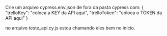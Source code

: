 Crie um arquivo cypress.env.json de fora da pasta cypress com:
{
  "trelloKey": "coloca a KEY da API aqui",
  "trelloToken": "coloca o TOKEN da API aqui"
}

no arquivo teste_api.cy.js estou chamando eles bem no início.
